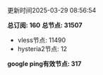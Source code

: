更新时间2025-03-29 08:56:54

**总订阅: 160**
**总节点: 31507**
- vless节点: 11490
- hysteria2节点: 12

**google ping有效节点: 317**
